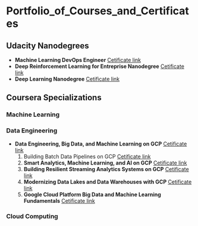 # Portfolio_of_Courses_and_Certificates

## Udacity Nanodegrees

- **Machine Learning DevOps Engineer** [Cetificate link](https://www.udacity.com/certificate/SKNDHJRD)
- **Deep Reinforcement Learning for Entreprise Nanodegree** [Cetificate link](https://confirm.udacity.com/J9DT9HAP)
- **Deep Learning Nanodegree** [Cetificate link](https://confirm.udacity.com/RE663M4D)

## Coursera Specializations

### **Machine Learning** ###

### **Data Engineering** ###

- **Data Engineering, Big Data, and Machine Learning on GCP** [Cetificate link](https://coursera.org/share/e26cde7d3f4b2d8187a6d49ef4778bfd)
  1. Building Batch Data Pipelines on GCP [Cetificate link](https://coursera.org/share/d3870b918e760fa7e027cd861f254471)
  2. **Smart Analytics, Machine Learning, and AI on GCP** [Cetificate link](https://coursera.org/share/19e83d2fb2f6d7c583757a09d069392c)
  3. **Building Resilient Streaming Analytics Systems on GCP** [Cetificate link](https://coursera.org/share/5bbeec00e5e9c58555fe3549f50874b5)
  4. **Modernizing Data Lakes and Data Warehouses with GCP** [Cetificate link](https://coursera.org/share/b43f220256074be5b4e19cb54b8e121c)
  5. **Google Cloud Platform Big Data and Machine Learning Fundamentals**  [Cetificate link](https://coursera.org/share/207591df8f021c5caa80dda29e7805a4)

### Cloud Computing ###
